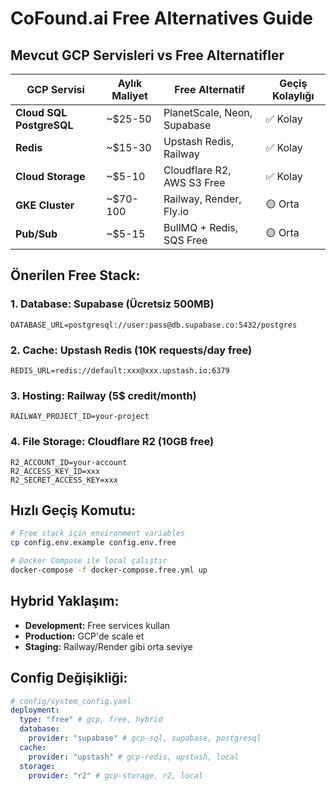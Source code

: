 # CoFound.ai Free Alternatives Guide

## Mevcut GCP Servisleri vs Free Alternatifler

| GCP Servisi | Aylık Maliyet | Free Alternatif | Geçiş Kolaylığı |
|-------------|---------------|-----------------|-----------------|
| **Cloud SQL PostgreSQL** | ~$25-50 | PlanetScale, Neon, Supabase | ✅ Kolay |
| **Redis** | ~$15-30 | Upstash Redis, Railway | ✅ Kolay |
| **Cloud Storage** | ~$5-10 | Cloudflare R2, AWS S3 Free | ✅ Kolay |
| **GKE Cluster** | ~$70-100 | Railway, Render, Fly.io | 🟡 Orta |
| **Pub/Sub** | ~$5-15 | BullMQ + Redis, SQS Free | 🟡 Orta |

## Önerilen Free Stack:

### 1. **Database: Supabase** (Ücretsiz 500MB)
```env
DATABASE_URL=postgresql://user:pass@db.supabase.co:5432/postgres
```

### 2. **Cache: Upstash Redis** (10K requests/day free)
```env
REDIS_URL=redis://default:xxx@xxx.upstash.io:6379
```

### 3. **Hosting: Railway** (5$ credit/month)
```env
RAILWAY_PROJECT_ID=your-project
```

### 4. **File Storage: Cloudflare R2** (10GB free)
```env
R2_ACCOUNT_ID=your-account
R2_ACCESS_KEY_ID=xxx
R2_SECRET_ACCESS_KEY=xxx
```

## Hızlı Geçiş Komutu:

```bash
# Free stack için environment variables
cp config.env.example config.env.free

# Docker Compose ile local çalıştır
docker-compose -f docker-compose.free.yml up
```

## Hybrid Yaklaşım:
- **Development:** Free services kullan
- **Production:** GCP'de scale et
- **Staging:** Railway/Render gibi orta seviye

## Config Değişikliği:
```yaml
# config/system_config.yaml
deployment:
  type: "free" # gcp, free, hybrid
  database:
    provider: "supabase" # gcp-sql, supabase, postgresql
  cache:
    provider: "upstash" # gcp-redis, upstash, local
  storage:
    provider: "r2" # gcp-storage, r2, local
``` 